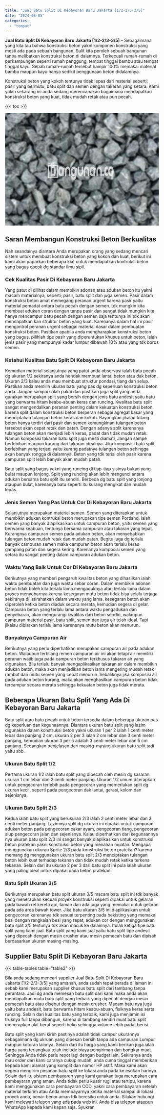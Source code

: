 ```yaml
---
title: "Jual Batu Split Di Kebayoran Baru Jakarta [1/2-2/3-3/5]"
date: "2024-08-05"
categories: 
  - "tempat"
---
```


**Jual Batu Split Di Kebayoran Baru Jakarta \[1/2-2/3-3/5\]** – Sebagaimana yang kita tau bahwa konstruksi beton yakni komponen konstruksi yang mesti ada pada sebuah bangunan. Sulit kita peroleh sebuah bangunan tanpa melibatkan konstruksi beton di dalamnya. Terkecuali rumah-rumah di perkampungan seperti rumah panggung, tempat tinggal bambu atau tempat tinggal kayu. Sebab rumah-rumah tersebut hampir 100% memakai material bambu maupun kayu hanya sedikit penggunaan beton didalamnya.

Konstruksi beton yang kokoh tentunya tidak lepas dari material seperti; pasir yang bermutu, batu split dan semen dengan takaran yang setara. Kami yakin sekarang ini anda sedang merencanakan bagaimana mendapatkan konstruksi beton yang kuat, tidak mudah retak atau pun pecah.

{{< toc >}}

![Jual Batu Split Di Kebayoran Baru Jakarta [1/2-2/3-3/5]](/images/jual-batu-split-08.png)

## Saran Membangun Konstruksi Beton Berkualitas

Nah seandainya diantara Anda merupakan orang yang sedang mencari sistem untuk membuat konstruksi beton yang kokoh dan kuat, berikut ini kami akan paparkan beberapa kiat untuk mendapatkan kontruksi beton yang bagus cocok dg standar ilmu sipil.

### Cek Kualitas Pasir Di Kebayoran Baru Jakarta

Yang patut di dilihat dalam membikin adonan atau adukan beton itu yakni macam materialnya, seperti; pasir, batu split dan juga semen. Pasir dalam konstruksi beton amat memegang peranan urgent karena pasir yaitu material pemadat antara batu pecah dengan semen. tdk mungkin kita membuat adukan coran dengan tanpa pasir dan sangat tidak mungkin kita hanya mencampur batu pecah dengan semen saja tentunya ini tdk akan mendapatkan kan struktur beton yang kuat. Karenanya dalam hal ini pasir mengontrol peranan urgent sebagai material dasar dalam pembuatan konstruksi beton. Pastikan apabila anda mengharapkan konstruksi beton yang bagus, pilihlah tipe pasir yang diperuntukan khusus untuk beton, ialah jenis pasir yang mempunyai kadar lumpur dibawah 10% atau yang tdk boros semen.

### Ketahui Kualitas Batu Split Di Kebayoran Baru Jakarta

Kemudian material selanjutnya yang patut anda observasi ialah batu pecah dg ukuran 1/2 sekiranya anda hendak membuat lantai beton atau dak beton. Ukuran 2/3 kalau anda mau membuat struktur pondasi, tiang dan selup. Pastikan anda memilih ukuran batu yang pas dg keperluan konstruksi beton anda. Jangan sampai salah pakai dan pastikan juga split yang anda gunakan merupakan split yang bersih dengan jenis batu andesit yaitu batu yang berwarna hitam keabu-abuan keras dan runcing. Kwalitas batu split sangat mengendalikan peranan penting dalam kekuatan konstruksi beton, karena split dalam konstruksi beton berperan sebagai agregat kasar yang menciptakan tulangan beton keras dan kokoh. Bayangkan jikalau tulang beton hanya terdiri dari pasir dan semen kemungkinan tulangan beton tersebut akan cepat retak dan patah. Dengan adanya split karenanya tulangan beton akan menjadi lebih keras, padat dan tidak mudah retak. Namun komposisi takaran batu split juga mesti diamati, Jangan sampe berlebihan maupun kurang dari takaran idealnya. Jika komposisi batu split berlebihan yang terjadi yaitu kurang padatnya tulangan beton sehingga akan banyak rongga di dalamnya. Beton yang tdk terisi oleh pasir karena campuran split lebih banyak akan mudah patah.

Batu split yang bagus yakni yang runcing di tiap-tiap sisinya bukan yang bulat maupun lonjong. Split yang runcing akan lebih mengunci antara adukan bersama batu split itu sendiri. Berbeda dg batu split yang lonjong ataupun bulat, karenanya batu seperti itu kurang mengikat dan mudah lepas.

### Jenis Semen Yang Pas Untuk Cor Di Kebayoran Baru Jakarta

Selanjutnya merupakan material semen. Semen yang diterapkan untuk membikin adukan kontruksi beton merupakan tipe semen Portland, ialah semen yang banyak diaplikasikan untuk campuran beton, yaitu semen yang berwarna keabuan, tentunya bersama campuran atau takaran yang tepat. Kurangnya campuran semen pada adukan beton, akan menyebabkan tulangan beton mudah retak dan mudah patah. Begitu juga dg terlalu banyak campuran semen maka campuran beton akan terlalu keras gampang patah dan segera kering. Karenanya komposisi semen yang setara itu sangat penting dalam campuran adukan beton.

### Waktu Yang Baik Untuk Cor Di Kebayoran Baru Jakarta

Berikutnya yang memberi pengaruh kwalitas beton yang dihasilkan ialah waktu pembuatan dan juga waktu sebar coran. Dalam membikin adonan beton tidak boleh kita terlalu lama mengaduknya atau terlalu lama dalam proses menyebarnya karena kesegaran mutu beton tidak bisa selalu terjaga sekiranya di istirahatkan dalam waktu yang lama. kesegaran beton akan diperoleh ketika beton diaduk secara merata, kemudian segera di gelar. Campuran beton yang terlalu lama antara waktu pengadukan dan penyebaran, akan mengurangi kwalitas dari beton sendiri, walaupun campuran material pasir, batu split, semen dan juga air telah ideal. Tapi jikalau dibiarkan terlalu lama karenanya mutu beton akan menurun.

### Banyaknya Campuran Air

Berikutnya yang perlu diperhatikan merupakan campuran air pada adukan beton. Walaupun terbilang remeh campuran air ini akan tetapi air memiliki peranan wajib juga pada campuran beton terkhusus takaran air yang digunakan. Bila terlalu banyak mengaplikasikan takaran air dalam membikin adukan beton, maka akan menjadikan beton lama mengering mudah retak rambut dan mutu semen yang cepat menurun. Sebaliknya jika komposisi air pada adukan beton kurang, maka akan menghasilkan campuran beton tidak tercampur secara merata sehingga kekuatan beton juga tidak merata.

## Beberapa Ukuran Batu Split Yang Ada Di Kebayoran Baru Jakarta

Batu split atau batu pecah untuk beton tersedia dalam beberapa ukuran pas dg keperluan dan kegunaannya. Diantara ukuran batu split yang lazim digunakan dalam konstruksi beton yakni ukuran 1 per 2 ialah 1 centi meter lebar dan panjang 2 cm, ukuran 2 per 3 ialah 2 cm lebar dan 3 centi meter panjang, kemudian ukuran 3 per 5 adalah 3 centi meter lebar dan 5 cm panjang. Sedangkan penjelasan dari masing-masing ukuran batu split tadi yaitu sbb.

### Ukuran Batu Split 1/2

Pertama ukuran 1/2 ialah batu split yang dipecah oleh mesin dg sasaran ukuran 1 cm lebar dan 2 centi meter panjang. Ukuran 1/2 umum diterapkan untuk pengecoran terlebih pada pengecoran yang memerlukan split dg ukuran kecil, seperti pada pengecoran dak lantai, garasi, kolom dan sejenisnya.

### Ukuran Batu Split 2/3

Kedua ialah batu split yang berukuran 2/3 ialah 2 centi meter lebar dan 3 centi meter panjang. Lazimnya split dg ukuran ini dipakai untuk campuran adukan beton pada pengecoran cakar ayam, pengecoran tiang, pengecoran slup pengecoran jalan dan sejenisnya. Kalau diperhatikan dari kegunaannya nya ukuran batu split 2/3 ini sangat banyak diaplikasikan untuk konstruksi beton pratekan yakni konstruksi beton yang menahan muatan. Mengapa menggunakan ukuran Sprite 2/3 pada konstruksi beton pratekan? karena memang dg menggunakan ukuran batu split 2/3 menciptakan tulangan beton lebih kuat terhadap tekanan dan tidak mudah retak ketika terkena tekanan. Selain dari itu ukuran 2 per 3 dari batu split ini pula ialah ukuran yang paling ideal untuk dipakai pada beton pratekan.

### Batu Split Ukuran 3/5

Berikutnya merupakan batu split ukuran 3/5 macam batu split ini tdk banyak yang menerapkan kecuali proyek konstruksi seperti dipakai untuk gelaran pada bawah rel kereta api, taman dan ada juga yang memakai untuk gelaran pada ada area bawah tower. Jika batu ukuran 3/5 ini diaplikasikan untuk pengecoran karenanya tdk sesuai terpenting pada bekisting yang memakai besi dengan rangkaian besi yang rapat, adukan cor dengan menggunakan batu split 3/5 tentunya tdk akan masuk ke dalamnya. Itulah ketiga tipe batu split yang kami jual. Batu split yang kami jual yaitu batu split tipe andesit yang dipecah dengan mesin crusher atau mesin pemecah batu dan dipisah berdasarkan ukuran masing-masing.

## Supplier Batu Split Di Kebayoran Baru Jakarta

{{< table-tables table="table2" >}}

Bila anda sedang mencari supplier Jual Batu Split Di Kebayoran Baru Jakarta \[1/2-2/3-3/5\] yang amanah, anda sudah tepat berada di laman ini sebab kami merupakan supplier khusus batu split dari tambang tanpa perantara. Jadi dg anda memesan batu split dari kami maka anda akan mendapatkan mutu batu split yang terbaik yang dipecah dengan mesin pemecah batu atau disebut dengan mesin crusher. Macam batu nya juga yaitu batu andesit, batu berwarna hitam keabu-abuan, fisiknya keras serta runcing. Selain dari kualitas batu yang terbaik, kami juga menjamin isi truknya full tanpa dibangun, karena di tambang sendiri muat batu split menerapkan alat berat seperti beko sehingga volume lebih padat berisi.

Batu split yang kami kirim pastinya adalah tidak campur ukurannya sebagaimana dg ukruan yang dipesan bersih tanpa ada campuran Lumpur maupun kotoran lainnya. Selain dari itu harga yang kami berikan juga ialah harga yang terjangkau telah include biaya pengiriman dan bongkar muat. Sehingga Anda tidak perlu repot lagi dengan budget lain. Sekiranya anda mau order dari kami caranya cukup mudah, anda cuma tinggal memberikan kepada kami alamat yang komplit dan nomor HP aktif. Maka kami akan segera mengirim pesanan batu split ke lokasi anda pada ke esokan harinya. Selain dari itu sistem pembayaran yang kami gunakan juga merupakan cara pembayaran yang aman. Anda tidak perlu kuatir rugi atau tertipu, karena kami menggunakan cara pembayaran COD, yakni cara pembayaran setelah material terkirim atau Anda membayarnya ketika material sampai di lokasi proyek anda, benar-benar aman tdk beresiko untuk anda. Silakan hubungi kami melewati telepon yang ada pada web ini. Anda bisa telepon ataupun WhatsApp kepada kami kapan saja. Syukran
